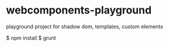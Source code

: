 webcomponents-playground
========================

playground project for shadow dom, templates, custom elements

$ npm install
$ grunt
